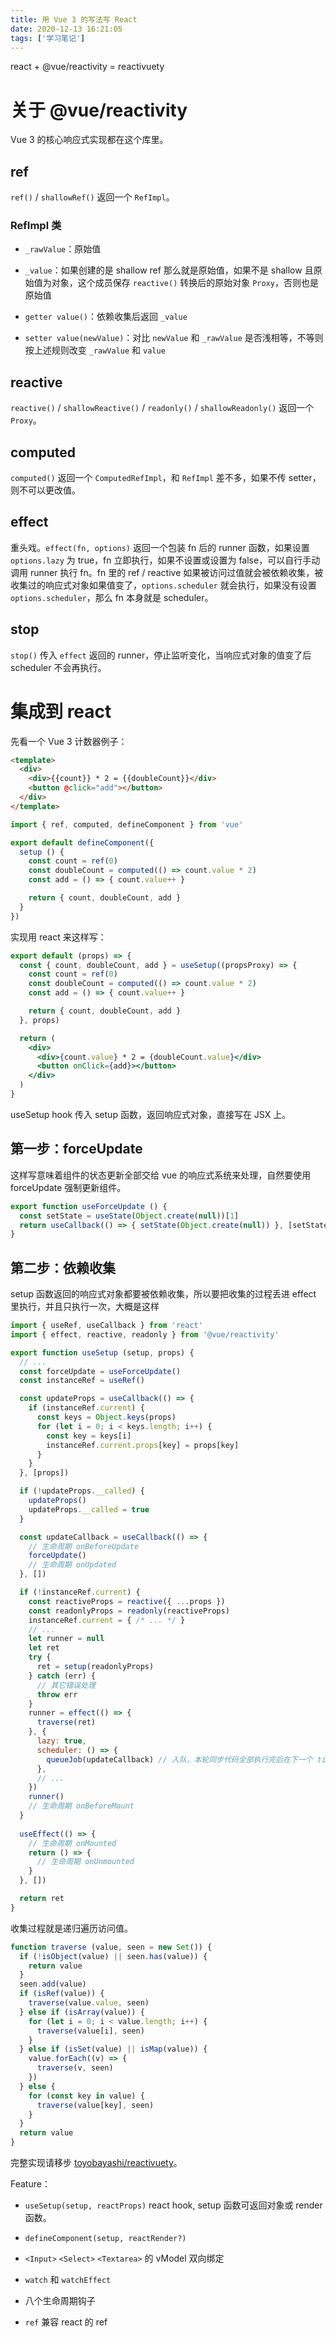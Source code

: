 ```yaml
---
title: 用 Vue 3 的写法写 React
date: 2020-12-13 16:21:05
tags: ['学习笔记']
---
```


react + @vue/reactivity = reactivuety

<!-- more -->

# 关于 @vue/reactivity

Vue 3 的核心响应式实现都在这个库里。

## ref

`ref()` / `shallowRef()` 返回一个 `RefImpl`。

### RefImpl 类

* `_rawValue`：原始值

* `_value`：如果创建的是 shallow ref 那么就是原始值，如果不是 shallow 且原始值为对象，这个成员保存 `reactive()` 转换后的原始对象 `Proxy`，否则也是原始值

* `getter value()`：依赖收集后返回 `_value`

* `setter value(newValue)`：对比 `newValue` 和 `_rawValue` 是否浅相等，不等则按上述规则改变 `_rawValue` 和 `value`

## reactive

`reactive()` / `shallowReactive()` / `readonly()` / `shallowReadonly()` 返回一个 `Proxy`。

## computed

`computed()` 返回一个 `ComputedRefImpl`，和 `RefImpl` 差不多，如果不传 setter，则不可以更改值。

## effect

重头戏。`effect(fn, options)` 返回一个包装 fn 后的 runner 函数，如果设置 `options.lazy` 为 true，fn 立即执行，如果不设置或设置为 false，可以自行手动调用 runner 执行 fn。fn 里的 ref / reactive 如果被访问过值就会被依赖收集，被收集过的响应式对象如果值变了，`options.scheduler` 就会执行，如果没有设置 `options.scheduler`，那么 fn 本身就是 scheduler。

## stop

`stop()` 传入 `effect` 返回的 runner，停止监听变化，当响应式对象的值变了后 scheduler 不会再执行。

# 集成到 react

先看一个 Vue 3 计数器例子：

``` html
<template>
  <div>
    <div>{{count}} * 2 = {{doubleCount}}</div>
    <button @click="add"></button>
  </div>
</template>
```
``` js
import { ref, computed, defineComponent } from 'vue'

export default defineComponent({
  setup () {
    const count = ref(0)
    const doubleCount = computed(() => count.value * 2)
    const add = () => { count.value++ }

    return { count, doubleCount, add }
  }
})
```

实现用 react 来这样写：

```jsx
export default (props) => {
  const { count, doubleCount, add } = useSetup((propsProxy) => {
    const count = ref(0)
    const doubleCount = computed(() => count.value * 2)
    const add = () => { count.value++ }

    return { count, doubleCount, add }
  }, props)

  return (
    <div>
      <div>{count.value} * 2 = {doubleCount.value}</div>
      <button onClick={add}></button>
    </div>
  )
}
```

useSetup hook 传入 setup 函数，返回响应式对象，直接写在 JSX 上。

## 第一步：forceUpdate

这样写意味着组件的状态更新全部交给 vue 的响应式系统来处理，自然要使用 forceUpdate 强制更新组件。

```js
export function useForceUpdate () {
  const setState = useState(Object.create(null))[1]
  return useCallback(() => { setState(Object.create(null)) }, [setState])
}
```

## 第二步：依赖收集

setup 函数返回的响应式对象都要被依赖收集，所以要把收集的过程丢进 effect 里执行，并且只执行一次，大概是这样

```js
import { useRef, useCallback } from 'react'
import { effect, reactive, readonly } from '@vue/reactivity'

export function useSetup (setup, props) {
  // ...
  const forceUpdate = useForceUpdate()
  const instanceRef = useRef()

  const updateProps = useCallback(() => {
    if (instanceRef.current) {
      const keys = Object.keys(props)
      for (let i = 0; i < keys.length; i++) {
        const key = keys[i]
        instanceRef.current.props[key] = props[key]
      }
    }
  }, [props])

  if (!updateProps.__called) {
    updateProps()
    updateProps.__called = true
  }

  const updateCallback = useCallback(() => {
    // 生命周期 onBeforeUpdate
    forceUpdate()
    // 生命周期 onUpdated
  }, [])

  if (!instanceRef.current) {
    const reactiveProps = reactive({ ...props })
    const readonlyProps = readonly(reactiveProps)
    instanceRef.current = { /* ... */ }
    // ...
    let runner = null
    let ret
    try {
      ret = setup(readonlyProps)
    } catch (err) {
      // 其它错误处理
      throw err
    }
    runner = effect(() => {
      traverse(ret)
    }, {
      lazy: true,
      scheduler: () => {
        queueJob(updateCallback) // 入队，本轮同步代码全部执行完后在下一个 tick 更新组件
      },
      // ...
    })
    runner()
    // 生命周期 onBeforeMount
  }
  
  useEffect(() => {
    // 生命周期 onMounted
    return () => {
      // 生命周期 onUnmounted
    }
  }, [])

  return ret
}
```

收集过程就是递归遍历访问值。

```js
function traverse (value, seen = new Set()) {
  if (!isObject(value) || seen.has(value)) {
    return value
  }
  seen.add(value)
  if (isRef(value)) {
    traverse(value.value, seen)
  } else if (isArray(value)) {
    for (let i = 0; i < value.length; i++) {
      traverse(value[i], seen)
    }
  } else if (isSet(value) || isMap(value)) {
    value.forEach((v) => {
      traverse(v, seen)
    })
  } else {
    for (const key in value) {
      traverse(value[key], seen)
    }
  }
  return value
}
```

完整实现请移步 [toyobayashi/reactivuety](https://github.com/toyobayashi/reactivuety)。

Feature：

* `useSetup(setup, reactProps)` react hook, setup 函数可返回对象或 render 函数。

* `defineComponent(setup, reactRender?)` 

* `<Input>` `<Select>` `<Textarea>` 的 vModel 双向绑定

* `watch` 和 `watchEffect`

* 八个生命周期钩子

* `ref` 兼容 react 的 ref
